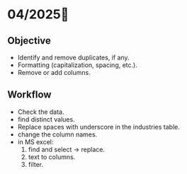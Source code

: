 # 04/2025📎

## Objective
- Identify and remove duplicates, if any.
- Formatting (capitalization, spacing, etc.).
- Remove or add columns.

## Workflow
   - Check the data.
   - find distinct values.
   - Replace spaces with underscore in the industries table.
   - change the column names.
   - in MS excel:
      1. find and select -> replace.
      2. text to columns.
      3. filter.
